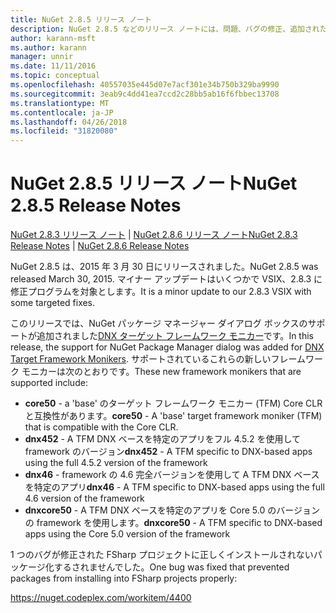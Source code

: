 ```yaml
---
title: NuGet 2.8.5 リリース ノート
description: NuGet 2.8.5 などのリリース ノートには、問題、バグの修正、追加された機能、および Dcr が知られています。
author: karann-msft
ms.author: karann
manager: unnir
ms.date: 11/11/2016
ms.topic: conceptual
ms.openlocfilehash: 40557035e445d07e7acf301e34b750b329ba9990
ms.sourcegitcommit: 3eab9c4dd41ea7ccd2c28bb5ab16f6fbbec13708
ms.translationtype: MT
ms.contentlocale: ja-JP
ms.lasthandoff: 04/26/2018
ms.locfileid: "31820080"
---
```

# <a name="nuget-285-release-notes"></a><span data-ttu-id="c1d12-103">NuGet 2.8.5 リリース ノート</span><span class="sxs-lookup"><span data-stu-id="c1d12-103">NuGet 2.8.5 Release Notes</span></span>

<span data-ttu-id="c1d12-104">[NuGet 2.8.3 リリース ノート](../release-notes/nuget-2.8.3.md) | [NuGet 2.8.6 リリース ノート](../release-notes/nuget-2.8.6.md)</span><span class="sxs-lookup"><span data-stu-id="c1d12-104">[NuGet 2.8.3 Release Notes](../release-notes/nuget-2.8.3.md) | [NuGet 2.8.6 Release Notes](../release-notes/nuget-2.8.6.md)</span></span>

<span data-ttu-id="c1d12-105">NuGet 2.8.5 は、2015 年 3 月 30 日にリリースされました。</span><span class="sxs-lookup"><span data-stu-id="c1d12-105">NuGet 2.8.5 was released March 30, 2015.</span></span> <span data-ttu-id="c1d12-106">マイナー アップデートはいくつかで VSIX、2.8.3 に修正プログラムを対象とします。</span><span class="sxs-lookup"><span data-stu-id="c1d12-106">It is a minor update to our 2.8.3 VSIX with some targeted fixes.</span></span>

<span data-ttu-id="c1d12-107">このリリースでは、NuGet パッケージ マネージャー ダイアログ ボックスのサポートが追加されました[DNX ターゲット フレームワーク モニカー](https://github.com/aspnet/dnx)です。</span><span class="sxs-lookup"><span data-stu-id="c1d12-107">In this release, the support for NuGet Package Manager dialog was added for [DNX Target Framework Monikers](https://github.com/aspnet/dnx).</span></span>  <span data-ttu-id="c1d12-108">サポートされているこれらの新しいフレームワーク モニカーは次のとおりです。</span><span class="sxs-lookup"><span data-stu-id="c1d12-108">These new framework monikers that are supported include:</span></span>

* <span data-ttu-id="c1d12-109">**core50** - a 'base' のターゲット フレームワーク モニカー (TFM) Core CLR と互換性があります。</span><span class="sxs-lookup"><span data-stu-id="c1d12-109">**core50** - A 'base' target framework moniker (TFM) that is compatible with the Core CLR.</span></span>
* <span data-ttu-id="c1d12-110">**dnx452** - A TFM DNX ベースを特定のアプリをフル 4.5.2 を使用して framework のバージョン</span><span class="sxs-lookup"><span data-stu-id="c1d12-110">**dnx452** - A TFM specific to DNX-based apps using the full 4.5.2 version of the framework</span></span>
* <span data-ttu-id="c1d12-111">**dnx46** - framework の 4.6 完全バージョンを使用して A TFM DNX ベースを特定のアプリ</span><span class="sxs-lookup"><span data-stu-id="c1d12-111">**dnx46** - A TFM specific to DNX-based apps using the full 4.6 version of the framework</span></span>
* <span data-ttu-id="c1d12-112">**dnxcore50** - A TFM DNX ベースを特定のアプリを Core 5.0 のバージョンの framework を使用します。</span><span class="sxs-lookup"><span data-stu-id="c1d12-112">**dnxcore50** - A TFM specific to DNX-based apps using the Core 5.0 version of the framework</span></span>

<span data-ttu-id="c1d12-113">1 つのバグが修正された FSharp プロジェクトに正しくインストールされないパッケージ化するされませんでした。</span><span class="sxs-lookup"><span data-stu-id="c1d12-113">One bug was fixed that prevented packages from installing into FSharp projects properly:</span></span>

https://nuget.codeplex.com/workitem/4400